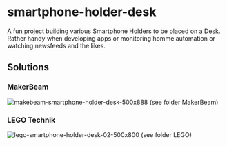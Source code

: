 # smartphone-holder-desk
A fun project building various Smartphone Holders to be placed on a Desk.
Rather handy when developing apps or monitoring homme automation or watching newsfeeds and the likes.

## Solutions

### MakerBeam
![makebeam-smartphone-holder-desk-500x888](https://user-images.githubusercontent.com/47274144/61792335-ce00ff80-ae1c-11e9-9a0f-62d1148669f3.png)
(see folder MakerBeam)

### LEGO Technik
![lego-smartphone-holder-desk-02-500x800](https://user-images.githubusercontent.com/47274144/61792315-c5102e00-ae1c-11e9-9ef0-9bc1032f7723.png)
(see folder LEGO)

